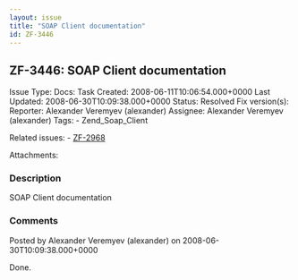 ```yaml
---
layout: issue
title: "SOAP Client documentation"
id: ZF-3446
---
```


ZF-3446: SOAP Client documentation
----------------------------------

 Issue Type: Docs: Task  Created: 2008-06-11T10:06:54.000+0000 Last Updated: 2008-06-30T10:09:38.000+0000 Status: Resolved Fix version(s): 
 Reporter:  Alexander Veremyev (alexander)  Assignee:  Alexander Veremyev (alexander)  Tags: - Zend\_Soap\_Client
 
 Related issues: - [ZF-2968](/issues/browse/ZF-2968)
 
 Attachments: 
### Description

SOAP Client documentation

 

 

### Comments

Posted by Alexander Veremyev (alexander) on 2008-06-30T10:09:38.000+0000

Done.

 

 